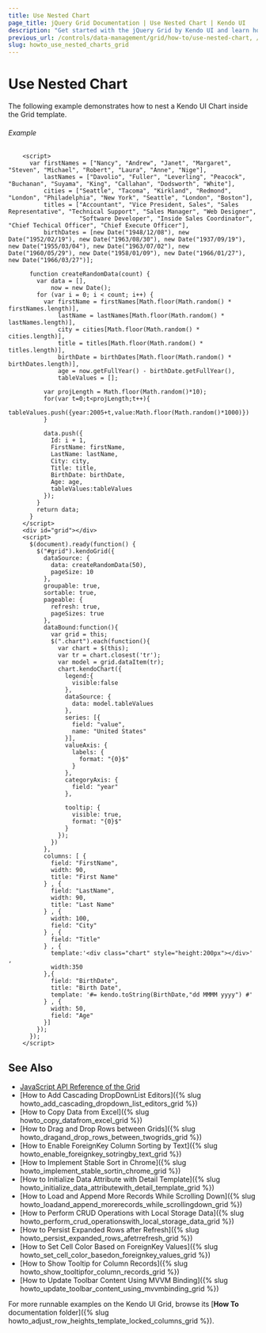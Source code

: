 ```yaml
---
title: Use Nested Chart
page_title: jQuery Grid Documentation | Use Nested Chart | Kendo UI
description: "Get started with the jQuery Grid by Kendo UI and learn how to nest a chart inside the Grid template."
previous_url: /controls/data-management/grid/how-to/use-nested-chart, /controls/data-management/grid/how-to/integration/use-nested-chart
slug: howto_use_nested_charts_grid
---
```


# Use Nested Chart

The following example demonstrates how to nest a Kendo UI Chart inside the Grid template.

###### Example

```dojo
    <script>
      var firstNames = ["Nancy", "Andrew", "Janet", "Margaret", "Steven", "Michael", "Robert", "Laura", "Anne", "Nige"],
          lastNames = ["Davolio", "Fuller", "Leverling", "Peacock", "Buchanan", "Suyama", "King", "Callahan", "Dodsworth", "White"],
          cities = ["Seattle", "Tacoma", "Kirkland", "Redmond", "London", "Philadelphia", "New York", "Seattle", "London", "Boston"],
          titles = ["Accountant", "Vice President, Sales", "Sales Representative", "Technical Support", "Sales Manager", "Web Designer",
                    "Software Developer", "Inside Sales Coordinator", "Chief Techical Officer", "Chief Execute Officer"],
          birthDates = [new Date("1948/12/08"), new Date("1952/02/19"), new Date("1963/08/30"), new Date("1937/09/19"), new Date("1955/03/04"), new Date("1963/07/02"), new Date("1960/05/29"), new Date("1958/01/09"), new Date("1966/01/27"), new Date("1966/03/27")];

      function createRandomData(count) {
        var data = [],
            now = new Date();
        for (var i = 0; i < count; i++) {
          var firstName = firstNames[Math.floor(Math.random() * firstNames.length)],
              lastName = lastNames[Math.floor(Math.random() * lastNames.length)],
              city = cities[Math.floor(Math.random() * cities.length)],
              title = titles[Math.floor(Math.random() * titles.length)],
              birthDate = birthDates[Math.floor(Math.random() * birthDates.length)],
              age = now.getFullYear() - birthDate.getFullYear(),
              tableValues = [];

          var projLength = Math.floor(Math.random()*10);
          for(var t=0;t<projLength;t++){
            tableValues.push({year:2005+t,value:Math.floor(Math.random()*1000)})
          }

          data.push({
            Id: i + 1,
            FirstName: firstName,
            LastName: lastName,
            City: city,
            Title: title,
            BirthDate: birthDate,
            Age: age,
            tableValues:tableValues
          });
        }
        return data;
      }
    </script>
    <div id="grid"></div>
    <script>
      $(document).ready(function() {
        $("#grid").kendoGrid({
          dataSource: {
            data: createRandomData(50),
            pageSize: 10
          },
          groupable: true,
          sortable: true,
          pageable: {
            refresh: true,
            pageSizes: true
          },
          dataBound:function(){
            var grid = this;
            $(".chart").each(function(){
              var chart = $(this);
              var tr = chart.closest('tr');
              var model = grid.dataItem(tr);
              chart.kendoChart({
                legend:{
                  visible:false
                },
                dataSource: {
                  data: model.tableValues
                },
                series: [{
                  field: "value",
                  name: "United States"
                }],
                valueAxis: {
                  labels: {
                    format: "{0}$"
                  }
                },
                categoryAxis: {
                  field: "year"
                },

                tooltip: {
                  visible: true,
                  format: "{0}$"
                }
              });
            })
          },
          columns: [ {
            field: "FirstName",
            width: 90,
            title: "First Name"
          } , {
            field: "LastName",
            width: 90,
            title: "Last Name"
          } , {
            width: 100,
            field: "City"
          } , {
            field: "Title"
          } , {
            template:'<div class="chart" style="height:200px"></div>'   ,
            width:350
          },{
            field: "BirthDate",
            title: "Birth Date",
            template: '#= kendo.toString(BirthDate,"dd MMMM yyyy") #'
          } , {
            width: 50,
            field: "Age"
          }]
        });
      });
    </script>
```

## See Also

* [JavaScript API Reference of the Grid](/api/javascript/ui/grid)
* [How to Add Cascading DropDownList Editors]({% slug howto_add_cascading_dropdown_list_editors_grid %})
* [How to Copy Data from Excel]({% slug howto_copy_datafrom_excel_grid %})
* [How to Drag and Drop Rows between Grids]({% slug howto_dragand_drop_rows_between_twogrids_grid %})
* [How to Enable ForeignKey Column Sorting by Text]({% slug howto_enable_foreignkey_sotringby_text_grid %})
* [How to Implement Stable Sort in Chrome]({% slug howto_implement_stable_sortin_chrome_grid %})
* [How to Initialize Data Attribute with Detail Template]({% slug howto_initialize_data_attributewith_detail_template_grid %})
* [How to Load and Append More Records While Scrolling Down]({% slug howto_loadand_append_morerecords_while_scrollingdown_grid %})
* [How to Perform CRUD Operations with Local Storage Data]({% slug howto_perform_crud_operationswith_local_storage_data_grid %})
* [How to Persist Expanded Rows after Refresh]({% slug howto_persist_expanded_rows_afetrrefresh_grid %})
* [How to Set Cell Color Based on ForeignKey Values]({% slug howto_set_cell_color_basedon_foreignkey_values_grid %})
* [How to Show Tooltip for Column Records]({% slug howto_show_tooltipfor_column_records_grid %})
* [How to Update Toolbar Content Using MVVM Binding]({% slug howto_update_toolbar_content_using_mvvmbinding_grid %})

For more runnable examples on the Kendo UI Grid, browse its [**How To** documentation folder]({% slug howto_adjust_row_heights_template_locked_columns_grid %}).
